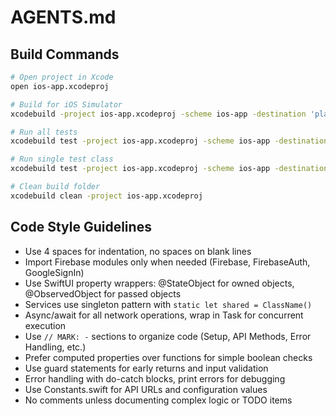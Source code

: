 # AGENTS.md

## Build Commands
```bash
# Open project in Xcode
open ios-app.xcodeproj

# Build for iOS Simulator
xcodebuild -project ios-app.xcodeproj -scheme ios-app -destination 'platform=iOS Simulator,name=iPhone 16 Pro' build

# Run all tests
xcodebuild test -project ios-app.xcodeproj -scheme ios-app -destination 'platform=iOS Simulator,name=iPhone 16 Pro'

# Run single test class
xcodebuild test -project ios-app.xcodeproj -scheme ios-app -destination 'platform=iOS Simulator,name=iPhone 16 Pro' -only-testing:ios-appTests/ClassName

# Clean build folder
xcodebuild clean -project ios-app.xcodeproj
```

## Code Style Guidelines
- Use 4 spaces for indentation, no spaces on blank lines
- Import Firebase modules only when needed (Firebase, FirebaseAuth, GoogleSignIn)
- Use SwiftUI property wrappers: @StateObject for owned objects, @ObservedObject for passed objects
- Services use singleton pattern with `static let shared = ClassName()`
- Async/await for all network operations, wrap in Task for concurrent execution
- Use `// MARK: -` sections to organize code (Setup, API Methods, Error Handling, etc.)
- Prefer computed properties over functions for simple boolean checks
- Use guard statements for early returns and input validation
- Error handling with do-catch blocks, print errors for debugging
- Use Constants.swift for API URLs and configuration values
- No comments unless documenting complex logic or TODO items
